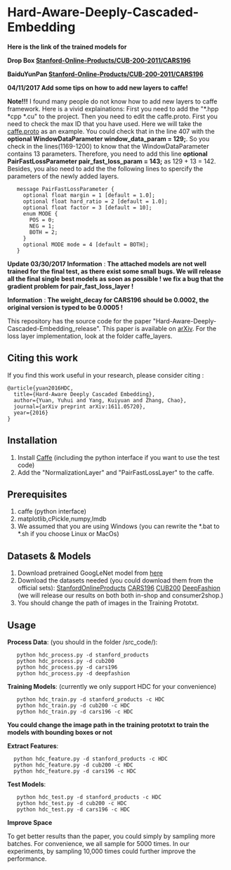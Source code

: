 # Hard-Aware-Deeply-Cascaded-Embedding

**Here is the link of the trained models for**

**Drop Box [Stanford-Online-Products/CUB-200-2011/CARS196](https://www.dropbox.com/sh/jpku87vedyohy27/AACDNvAXM8q7kYel0npJ2IFZa?dl=0)** 

**BaiduYunPan [Stanford-Online-Products/CUB-200-2011/CARS196](https://pan.baidu.com/s/1chDg54)** 

**04/11/2017  Add some tips on how to add new layers to caffe!**

**Note!!!** I found many people do not know how to add new layers to caffe framework. Here is a vivid explainations: First you need to add the "*.hpp *cpp *.cu" to the project. Then you need to edit the caffe.proto. First you need to check the max ID that you have used. Here we will take the [caffe.proto](https://github.com/BVLC/caffe/blob/master/src/caffe/proto/caffe.proto) as an example. You could check that in the line 407 with the **optional WindowDataParameter window_data_param = 129;**. So you check in the lines(1169-1200) to know that the WindowDataParameter contains 13 parameters. Therefore, you need to add this line **optional PairFastLossParameter pair_fast_loss_param = 143;** as 129 + 13 = 142. Besides, you also need to add the the following lines to spercify the parameters of the newly added layers.

```
   message PairFastLossParameter {
     optional float margin = 1 [default = 1.0];
     optional float hard_ratio = 2 [default = 1.0];
     optional float factor = 3 [default = 10];
     enum MODE {
       POS = 0;
       NEG = 1;
       BOTH = 2;
     }
     optional MODE mode = 4 [default = BOTH];
   }

``` 


**Update 03/30/2017 Information** :  **The attached models are not well trained for the final test, as there exist some small bugs. We will release all the final single best models as soon as possible ! we fix a bug that the gradient problem for pair_fast_loss_layer !**

**Information** :  **The weight_decay for CARS196 should be 0.0002, the original version is typed to be 0.0005 !**

This repository has the source code for the paper "Hard-Aware-Deeply-Cascaded-Embedding_release". This paper is available
 on [arXiv](https://arxiv.org/abs/1611.05720). For the loss layer implementation, look at the folder caffe_layers.
 

## Citing this work
If you find this work useful in your research, please consider citing :

    @article{yuan2016HDC,
      title={Hard-Aware Deeply Cascaded Embedding},
      author={Yuan, Yuhui and Yang, Kuiyuan and Zhang, Chao},
      journal={arXiv preprint arXiv:1611.05720},
      year={2016}
    }
    
## Installation
1. Install [Caffe](https://github.com/BVLC/caffe) (including the python interface if you want to use the test code) 
2. Add the "NormalizationLayer" and "PairFastLossLayer" to the caffe.

     
## Prerequisites
1. caffe (python interface)
2. matplotlib,cPickle,numpy,lmdb
3. We assumed that you are using Windows (you can rewrite the *.bat to *.sh if you choose Linux or MacOs)

## Datasets & Models 
1.  Download pretrained GoogLeNet model from [here](https://github.com/BVLC/caffe/tree/master/models/bvlc_googlenet)
2.  Download the datasets needed (you could download them from the official sets): [StanfordOnlineProducts](ftp://cs.stanford.edu/cs/cvgl/Stanford_Online_Products.zip)  [CARS196](http://ai.stanford.edu/~jkrause/cars/car_dataset.html) [CUB200](http://www.vision.caltech.edu/visipedia/CUB-200-2011.html) [DeepFashion](http://mmlab.ie.cuhk.edu.hk/projects/DeepFashion.html) (we will release our results on both both in-shop and consumer2shop.)
3.  You should change the path of images in the Training Prototxt.

## Usage
**Process Data**: (you should in the folder /src_code/):
```
   python hdc_process.py -d stanford_products
   python hdc_process.py -d cub200
   python hdc_process.py -d cars196
   python hdc_process.py -d deepfashion
```
   
**Training Models**: (currently we only support HDC for your convenience)
```
   python hdc_train.py -d stanford_products -c HDC
   python hdc_train.py -d cub200 -c HDC
   python hdc_train.py -d cars196 -c HDC
```
   **You could change the image path in the training prototxt to train the models with bounding boxes or not**
   
**Extract Features**:
 ```
   python hdc_feature.py -d stanford_products -c HDC
   python hdc_feature.py -d cub200 -c HDC
   python hdc_feature.py -d cars196 -c HDC
```
**Test Models**:
```
   python hdc_test.py -d stanford_products -c HDC
   python hdc_test.py -d cub200 -c HDC
   python hdc_test.py -d cars196 -c HDC
```

**Improve Space**

To get better results than the paper, you could simply by sampling more batches. For convenience, we all sample for 5000 times. In our experiments, by sampling 10,000 times could further improve the performance.
